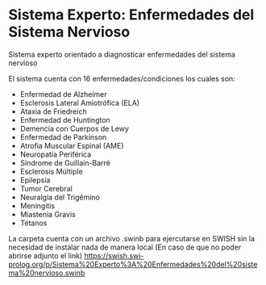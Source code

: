 # Sistema Experto: Enfermedades del Sistema  Nervioso
Sistema experto orientado a diagnosticar enfermedades del sistema nervioso

El sistema cuenta con 16 enfermedades/condiciones los cuales son:
<ul>
  <li>Enfermedad de Alzheimer</li>
  <li>Esclerosis Lateral Amiotrófica (ELA)</li>
  <li>Ataxia de Friedreich</li>
  <li>Enfermedad de Huntington</li>
  <li>Demencia con Cuerpos de Lewy</li>
  <li>Enfermedad de Parkinson</li>
  <li>Atrofia Muscular Espinal (AME)</li>
  <li>Neuropatía Periférica</li>
  <li>Síndrome de Guillain-Barré</li>
  <li>Esclerosis Múltiple</li>
  <li>Epilepsia</li>
  <li>Tumor Cerebral</li>
  <li>Neuralgia del Trigémino</li>
  <li>Meningitis</li>
  <li>Miastenia Gravis</li>
  <li>Tétanos</li>
</ul>

La carpeta cuenta con un archivo .swinb para ejercutarse en SWISH sin la necesidad de instalar nada de manera local
(En caso de que no poder abrirse adjunto el link)
https://swish.swi-prolog.org/p/Sistema%20Experto%3A%20Enfermedades%20del%20sistema%20nervioso.swinb
